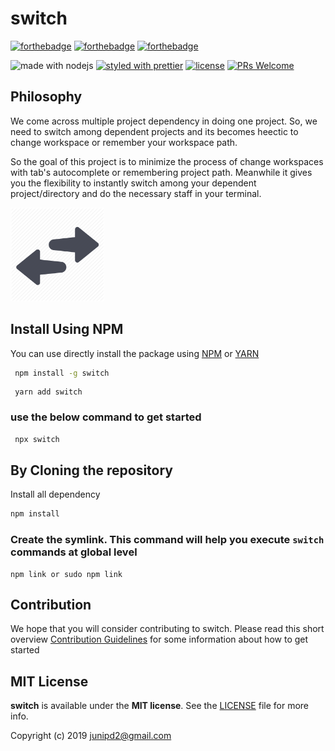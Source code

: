 # switch
[![forthebadge](https://forthebadge.com/images/badges/made-with-javascript.svg)]() [![forthebadge](https://forthebadge.com/images/badges/built-with-swag.svg)](https://forthebadge.com) [![forthebadge](https://forthebadge.com/images/badges/powered-by-oxygen.svg)](https://forthebadge.com)

![made with nodejs](https://img.shields.io/badge/madewith-node.js-green.svg) [![styled with prettier](https://img.shields.io/badge/styled_with-prettier-ff69b4.svg)](https://github.com/prettier/prettier) [![license](https://img.shields.io/github/license/visionmedia/superagent.svg)](LICENSE) [![PRs Welcome](https://img.shields.io/badge/PRs-welcome-brightgreen.svg?style=shields)](http://makeapullrequest.com)


## Philosophy

We come across multiple project dependency in doing one project. So, we need to switch among dependent projects and its becomes heectic to change workspace or remember your workspace path. 

So the goal of this project is to minimize the process of change workspaces with tab's autocomplete or remembering project path. Meanwhile it gives you the flexibility to instantly switch among your dependent project/directory and do the necessary staff in your terminal.



<img src="assets/switch.png" width=150>

## Install Using NPM

You can use directly install the package using 
[NPM](https://www.npmjs.com/package/switch)  or  [YARN](https://yarnpkg.com/en/package/switch)

```sh
 npm install -g switch 
```
```   
 yarn add switch
```

### use the below command to get started

```sh
 npx switch
```

## By Cloning the repository

Install all dependency 


```sh
npm install 
```

### Create the symlink. This command will help you execute `switch` commands at global level 


```
npm link or sudo npm link
```











## Contribution

We hope that you will consider contributing to switch. Please read this short overview [Contribution Guidelines](https://github.com/junipdewan/switch/blob/master/CONTRIBUTING.md) for some information about how to get started 

## MIT License

**switch** is available under the **MIT license**. See the [LICENSE](https://github.com/junipdewan/switch/blob/master/LICENSE) file for more info.

Copyright (c) 2019 <junipd2@gmail.com>


